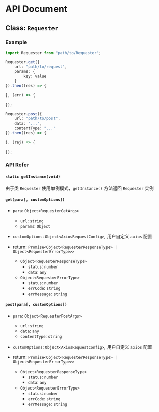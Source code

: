 # API Document

## Class: `Requester`
### Example
```typescript
import Requester from "path/to/Requester";

Requester.get({
    url: "path/to/request",
    params: {
        key: value
    }
}).then((res) => {
    
}, (err) => {
    
});

Requester.post({
    url: "path/to/post",
    data: "...",
    contentType: "..."
}).then((res) => {
  
}, (rej) => {
    
});
```

### API Refer

#### `static getInstance(void)`

由于类 `Requester` 使用单例模式，`getInstance()` 方法返回 `Requester` 实例

#### `get(para[, customOptions])`

-   `para`: `Object<RequesterGetArgs>`
    -   `url`: `string`
    -   `params`: `Object`

-   `customOptions`: `Object<AxiosRequestConfig>`, 用户自定义 `axios` 配置
-   return: `Promise<Object<RequesterResponseType> | Object<RequesterErrorType>>`
    -   `Object<RequesterResponseType>`
        -   `status`: `number`
        -   `data`: `any`
    -   `Object<RequesterErrorType>`
        -   `status`: `number`
        -   `errCode`: `string`
        -   `errMessage`: `string`

#### `post(para[, customOptions])`

-   `para`: `Object<RequesterPostArgs>`
    -   `url`: `string`
    -   `data`:  `any`
    -   `contentType`: `string`
-   `customOptions`: `Object<AxiosRequestConfig>`,  用户自定义 `axios` 配置

-   return: `Promise<Object<RequesterResponseType> | Object<RequesterErrorType>>`
    -   `Object<RequesterResponseType>`
        -   `status`: `number`
        -   `data`: `any`
    -   `Object<RequesterErrorType>`
        -   `status`: `number`
        -   `errCode`: `string`
        -   `errMessage`: `string`
